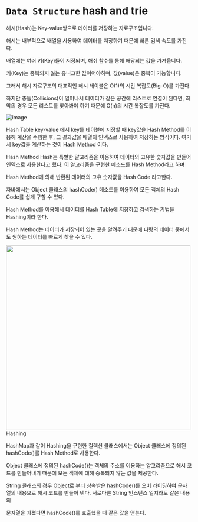 #  `Data Structure` hash and trie

해시(Hash)는 Key-value쌍으로 데이터를 저장하는 자료구조입니다.

해시는 내부적으로 배열을 사용하여 데이터를 저장하기 때문에 빠른 검색 속도를 가진다.

배열에는 여러 키(Key)들이 저장되며, 해쉬 함수를 통해 해당되는 값을 가져옵니다. 

키(Key)는 중복되지 않는 유니크한 값이어야하며, 값(value)은 중복이 가능합니다.

그래서 해시 자료구조의 대표적인 해시 테이블은 O(1)의 시간 복잡도(Big-O)를 가진다. 

하지만 충돌(Collisions)이 일어나서 데이터가 같은 공간에 리스트로 연결이 된다면, 최악의 경우 모든 리스트를 찾아봐야 하기 때문에 O(n)의 시간 복잡도를 가진다.

![image](https://user-images.githubusercontent.com/68903200/177031782-fecc83e9-7c6a-49ab-9429-d294e1650fa5.png)


Hash Table
key-value 에서 key를 테이블에 저장할 때 key값을 Hash Method를 이용해 계산을 수행한 후, 그 결과값을 배열의 인덱스로 사용하여 저장하는 방식이다. 여기서 key값을 계산하는 것이 Hash Method 이다.


Hash Method
Hash는 특별한 알고리즘을 이용하여 데이터의 고유한 숫자값을 만들어 인덱스로 사용한다고 했다. 이 알고리즘을 구현한 메소드를 Hash Method라고 하며 

Hash Method에 의해 반환된 데이터의 고유 숫자값을 Hash Code 라고한다.

자바에서는 Object 클래스의 hashCode() 메소드를 이용하여 모든 객체의 Hash Code를 쉽게 구할 수 있다.

Hash Method를 이용해서 데이터를 Hash Table에 저장하고 검색하는 기법을 Hashing이라 한다.

Hash Method는 데이터가 저장되어 있는 곳을 알려주기 때문에 다량의 데이터 중에서도 원하는 데이터를 빠르게 찾을 수 있다.

<img src="https://user-images.githubusercontent.com/68903200/177036818-edb1fc09-2ad3-4e73-8f23-ceea462abb80.png" width="500" height="500"/>
Hashing

HashMap과 같이 Hashing을 구현한 컬렉션 클래스에서는 Object 클래스에 정의된 hashCode()를 Hash Method로 사용한다. 

Object 클래스에 정의된 hashCode()는 객체의 주소를 이용하는 알고리즘으로 해시 코드를 만들어내기 때문에 모든 객체에 대해 중복되지 않는 값을 제공한다.

String 클래스의 경우 Object로 부터 상속받은 hashCode()를 오버 라이딩하여 문자열의 내용으로 해시 코드를 만들어 낸다. 서로다른 String 인스턴스 일지라도 같은 내용의 

문자열을 가졌다면 hashCode()를 호출했을 때 같은 값을 얻는다.



